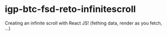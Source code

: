 # igp-btc-fsd-reto-infinitescroll
Creating an infinite scroll with React JS! (fething data, render as you fetch, ...)
